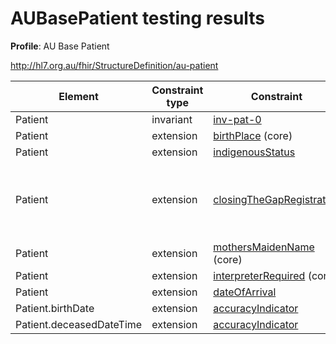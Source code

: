 # AUBasePatient testing results

**Profile**: AU Base Patient

http://hl7.org.au/fhir/StructureDefinition/au-patient

|Element|Constraint type|Constraint|Tests|
| ------|---------------|----------|-----|
|Patient|invariant|[inv-pat-0](https://build.fhir.org/ig/hl7au/au-fhir-base/StructureDefinition-au-patient-definitions.html#Patient)|[![inv-pat-0 tests](https://github.com/robstwd/au-fhir-base-test-cases/actions/workflows/AUBasePatient-validation-inv-pat-0.yml/badge.svg)](https://github.com/robstwd/au-fhir-base-test-cases/actions/workflows/AUBasePatient-validation-inv-pat-0.yml)|
|Patient|extension|[birthPlace](http://hl7.org/fhir/R4/extension-patient-birthplace.html) (core)|[![birthPlace extension tests](https://github.com/robstwd/au-fhir-base-test-cases/actions/workflows/AUBasePatient-validation-ext-birthPlace.yml/badge.svg)](https://github.com/robstwd/au-fhir-base-test-cases/actions/workflows/AUBasePatient-validation-ext-birthPlace.yml)|
|Patient|extension|[indigenousStatus](http://hl7.org.au/fhir/StructureDefinition/indigenous-status)|[![indigenousStatusextension tests](https://github.com/robstwd/au-fhir-base-test-cases/actions/workflows/AUBasePatient-validation-ext-indigenousStatus.yml/badge.svg)](https://github.com/robstwd/au-fhir-base-test-cases/actions/workflows/AUBasePatient-validation-ext-indigenousStatus.yml)|
|Patient|extension|[closingTheGapRegistration](http://hl7.org.au/fhir/StructureDefinition/closing-the-gap-registration)|[!closingTheGapRegistration tests](https://github.com/robstwd/au-fhir-base-test-cases/actions/workflows/AUBasePatient-validation-ext-closingTheGapRegistration.yml/badge.svg)](https://github.com/robstwd/au-fhir-base-test-cases/actions/workflows/AUBasePatient-validation-ext-closingTheGapRegistration.yml)|
|Patient|extension|[mothersMaidenName](http://hl7.org/fhir/StructureDefinition/patient-mothersMaidenName) (core)| |
|Patient|extension|[interpreterRequired](http://hl7.org/fhir/StructureDefinition/patient-interpreterRequired) (core)| |
|Patient|extension|[dateOfArrival](http://hl7.org.au/fhir/StructureDefinition/date-of-arrival)| |
|Patient.birthDate|extension|[accuracyIndicator](http://hl7.org.au/fhir/StructureDefinition/date-accuracy-indicator)| |
|Patient.deceasedDateTime|extension|[accuracyIndicator](http://hl7.org.au/fhir/StructureDefinition/date-accuracy-indicator)| |
